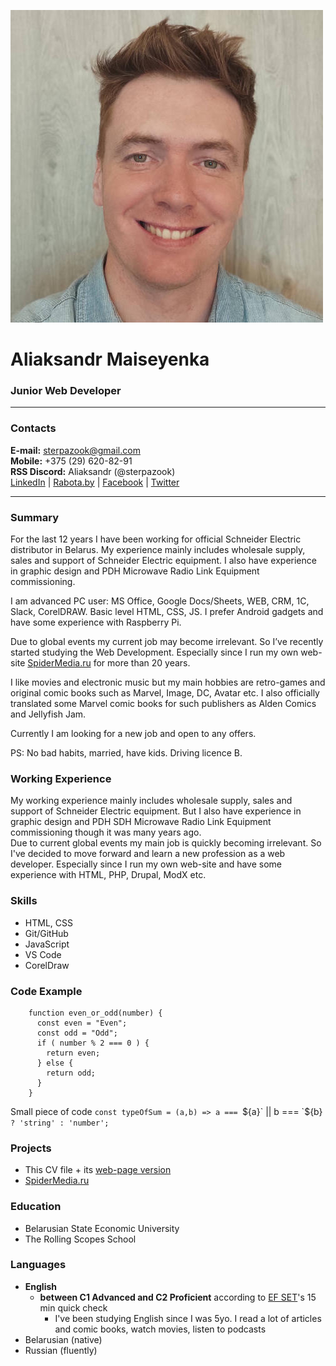 ![applicant's photo](assets/img/am-photo.jpg "Aliaksandr Maiseyenka")
# Aliaksandr Maiseyenka
### Junior Web Developer
------------
### Contacts
**E-mail:** sterpazook@gmail.com\
**Mobile:** +375 (29) 620-82-91\
**RSS Discord:** Aliaksandr (@sterpazook)\
[LinkedIn](https://www.linkedin.com/in/%D0%B0%D0%BB%D0%B5%D0%BA%D1%81%D0%B0%D0%BD%D0%B4%D1%80-%D0%BC%D0%BE%D0%B8%D1%81%D0%B5%D0%B5%D0%BD%D0%BA%D0%BE-395a42243 "Aliaksandr Maiseyenka") | [Rabota.by](https://rabota.by/applicant/resumes/view?resume=49525750ff09ea1ed50039ed1f56426d594446 "Aliaksandr Maiseyenka") | [Facebook](https://www.facebook.com/alexander.moiseyenko "Aliaksandr Maiseyenka") | [Twitter](https://www.twitter.com/sterpazook "sterpazook")

----------------------
### Summary
For the last 12 years I have been working for official Schneider Electric distributor in Belarus. My experience mainly includes wholesale supply, sales and support of Schneider Electric equipment. I also have experience in graphic design and PDH Microwave Radio Link Equipment commissioning.

I am advanced PC user: MS Office, Google Docs/Sheets, WEB, CRM, 1C, Slack, CorelDRAW. Basic level HTML, CSS, JS. I prefer Android gadgets and have some experience with Raspberry Pi.

Due to global events my current job may become irrelevant. So I’ve recently started studying the Web Development. Especially since I run my own web-site [SpiderMedia.ru](http://SpiderMedia.ru "Major russian-language portal about comic books and all things related") for more than 20 years.

I like movies and electronic music but my main hobbies are retro-games and original comic books such as Marvel, Image, DC, Avatar etc. I also officially translated some Marvel comic books for such publishers as Alden Comics and Jellyfish Jam.

Currently I am looking for a new job and open to any offers.

PS: No bad habits, married, have kids. Driving licence B.
### Working Experience
My working experience mainly includes wholesale supply, sales and support of Schneider Electric equipment. But I also have experience in graphic design and PDH SDH Microwave Radio Link Equipment commissioning though it was many years ago.\
Due to current global events my main job is quickly becoming irrelevant. So I've decided to move forward and learn a new profession as a web developer. Especially since I run my own web-site and have some experience with HTML, PHP, Drupal, ModX etc.
### Skills
* HTML, CSS
* Git/GitHub
* JavaScript
* VS Code
* CorelDraw
### Code Example
```
    function even_or_odd(number) {
      const even = "Even";
      const odd = "Odd";
      if ( number % 2 === 0 ) {
        return even;
      } else {
        return odd;
      }
    }
```
Small piece of code `const typeOfSum = (a,b) => a === `${a}` || b === `${b}` ? 'string' : 'number';`
### Projects
* This CV file + its [web-page version](https://sterpazook.github.io/rsschool-cv/ "CV")
* [SpiderMedia.ru](http://SpiderMedia.Ru "Major russian-language portal about comic books and all things related")
### Education
* Belarusian State Economic University
* The Rolling Scopes School
### Languages
* **English**
    + **between C1 Advanced and C2 Proficient** according to [EF SET](http://www.EFset.org "www.EFset.org")'s 15 min quick check
        - I've been studying English since I was 5yo. I read a lot of articles and comic books, watch movies, listen to podcasts
* Belarusian (native)
* Russian (fluently)
